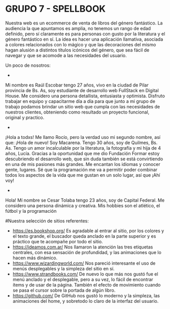 # GRUPO 7 - SPELLBOOK
Nuestra web es un ecommerce de venta de libros del género fantástico. La audiencia la que apuntamos es amplia, no tenemos un rango de edad definido, pero sí claramente es para personas con gusto por la literatura y el género fantástico en sí.
La idea es hacer una aplicación llamativa, asociada a colores relacionados con lo mágico y que las decoraciones del mismo hagan alusión a distintos títulos icónicos del género, que sea fácil de navegar y que se acomode a las necesidades del usuario.


Un poco de nosotros:

-
Mi nombre es Raúl Escobar tengo 27 años, vivo en la ciudad de Pilar provincia de Bs. As, soy estudiante de desarrollo web FullStack en Digital House. Me considero una persona detallista, entusiasta y optimista. Disfruto trabajar en equipo y capacitarme día a día para que junto a mi grupo de trabajo podamos brindar un sitio web que cumpla con las necesidades de nuestros clientes, obteniendo como resultado un proyecto funcional, original y practico.

-
¡Hola a todxs! Me llamo Rocío, pero la verdad uso mi segundo nombre, así que: ¡Hola de nuevo! Soy Macarena. Tengo 30 años, soy de Quilmes, Bs. As. Tengo un amor incalculable por la literatura, la fotografía y mi hija de 4 años, Lucía. Gracias a la oportunidad que me dio Fundación Formar estoy descubriendo el desarrollo web, que sin duda también se está convirtiendo en una de mis pasiones más grandes. Me encantan los idiomas y conocer gente, lugares. Sé que la programación me va a permitir poder combinar todos los aspectos de la vida que me gustan en un solo lugar, así que ¡Ahí voy!

-
Hola! Mí nombre se Cesar Tolaba tengo 23 años, soy de Capital Federal. Me considero una persona dinámica y creativa. Mis hobbies son el atlético, el fútbol y la programación

#Nuestra selección de sitios referentes:

- https://es.bookshop.org/
Es agradable al entrar al sitio, por los colores y el texto grande, el buscador queda anclado en la parte superior y es práctico que te acompañe por todo el sitio.
- https://ideamos.com.ar/
Nos llamaron la atención las tres etiquetas centrales, con esa sensación de profundidad, y las animaciones que lo hacen más dinámico.
- https://www.wizardingworld.com/
Nos pareció interesante el uso de menús desplegables y la simpleza del sitio en sí.
- https://www.strandbooks.com/
De nuevo lo que más nos gustó fue el menú anclado y el desplegable, pero a su vez, lo fácil de encontrar ítems y de usar de la página. También el efecto de movimiento cuando se pasa el cursor sobre la portada de algún libro.
- https://github.com/
De GitHub nos gustó lo moderno y la simpleza, las animaciones del home, y sobretodo lo claro de la interfaz del usuario.
